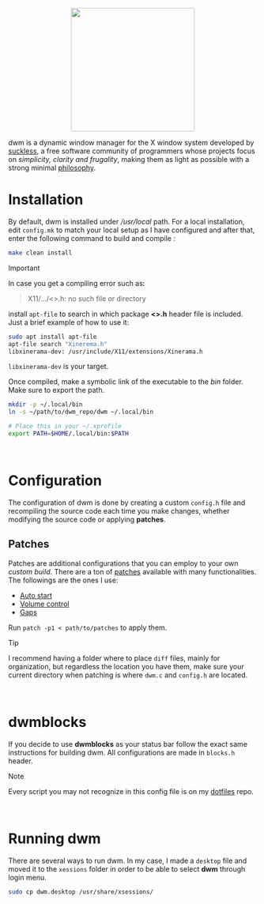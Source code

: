 ﻿<!--dwm logo-->
<p align="center">
  <img src="https://dwm.suckless.org/dwm.svg" width=250>
</p>

dwm is a dynamic window manager for the X window system developed by [suckless](https://suckless.org/), a free software community of programmers whose projects focus on _simplicity, clarity and frugality_, making them as light as possible with a strong minimal [philosophy](https://suckless.org/philosophy/).

# Installation

By default, dwm is installed under _/usr/local_ path. For a local installation, edit `config.mk` to match your local setup as I have configured and after that, enter the following command to build and compile :

```bash
make clean install
```

> [!IMPORTANT]
> In case you get a compiling error such as:
>
> > X11/.../<>.h: no such file or directory
>
> install `apt-file` to search in which package **<>.h** header file is included. Just a brief example of how to use it:
>
> ```bash
> sudo apt install apt-file
> apt-file search "Xinerema.h"
> libxinerama-dev: /usr/include/X11/extensions/Xinerama.h
> ```
>
> `libxinerama-dev` is your target.

Once compiled, make a symbolic link of the executable to the _bin_ folder. Make sure to export the path.

```bash
mkdir -p ~/.local/bin
ln -s ~/path/to/dwm_repo/dwm ~/.local/bin

# Place this in your ~/.xprofile
export PATH=$HOME/.local/bin:$PATH
```

&nbsp;

# Configuration

The configuration of dwm is done by creating a custom `config.h` file and recompiling the source code each time you make changes, whether modifying the source code or applying **patches**.

## Patches

Patches are additional configurations that you can employ to your own _custom build_. There are a ton of [patches](https://dwm.suckless.org/patches/) available with many functionalities. The followings are the ones I use:

- [Auto start](https://dwm.suckless.org/patches/autostart/dwm-autostart-20161205-bb3bd6f.diff)
- [Volume control](https://dwm.suckless.org/patches/amixer-integration/dwm-amixer-integration-6.5.diff)
- [Gaps](https://dwm.suckless.org/patches/fullgaps/dwm-fullgaps-20200508-7b77734.diff)

Run `patch -p1 < path/to/patches` to apply them.

> [!TIP]
> I recommend having a folder where to place `diff` files, mainly for organization, but regardless the location you have them, make sure your current directory when patching is where `dwm.c` and `config.h` are located.

&nbsp;

# dwmblocks

If you decide to use **dwmblocks** as your status bar follow the exact same instructions for building dwm. All configurations are made in `blocks.h` header.

> [!NOTE]
> Every script you may not recognize in this config file is on my [dotfiles](https://github.com/jorgeloopzz/dotfiles/tree/master) repo.

&nbsp;

# Running dwm

There are several ways to run dwm. In my case, I made a `desktop` file and moved it to the `xessions` folder in order to be able to select **dwm** through login menu.

```bash
sudo cp dwm.desktop /usr/share/xsessions/
```
